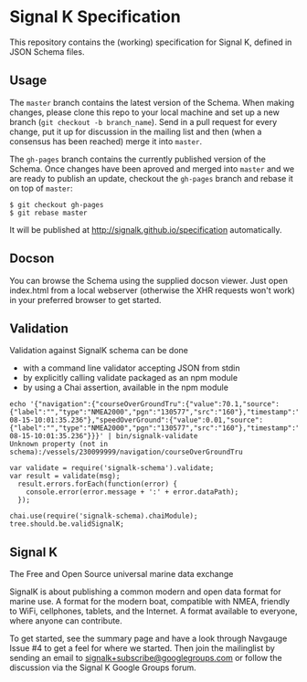 Signal K Specification
======================

This repository contains the (working) specification for Signal K, defined in
JSON Schema files.


Usage
-----

The `master` branch contains the latest version of the Schema. When making
changes, please clone this repo to your local machine and set up a new branch
(`git checkout -b branch_name`). Send in a pull request for every change, put
it up for discussion in the mailing list and then (when a consensus has been
reached) merge it into `master`.

The `gh-pages` branch contains the currently published version of the Schema.
Once changes have been aproved and merged into `master` and we are ready to
publish an update, checkout the `gh-pages` branch and rebase it on top of
`master`: 
```shell
$ git checkout gh-pages
$ git rebase master
```
It will be published at http://signalk.github.io/specification automatically. 


Docson
------

You can browse the Schema using the supplied docson viewer. Just open
index.html from a local webserver (otherwise the XHR requests won't work) in
your preferred browser to get started. 

Validation
----------
Validation against SignalK schema can be done
- with a command line validator accepting JSON from stdin
- by explicitly calling validate packaged as an npm module
- by using a Chai assertion, available in the npm module

```
echo '{"navigation":{"courseOverGroundTru":{"value":70.1,"source":{"label":"","type":"NMEA2000","pgn":"130577","src":"160"},"timestamp":"2014-08-15-10:01:35.236"},"speedOverGround":{"value":0.01,"source":{"label":"","type":"NMEA2000","pgn":"130577","src":"160"},"timestamp":"2014-08-15-10:01:35.236"}}}' | bin/signalk-validate
Unknown property (not in schema):/vessels/230099999/navigation/courseOverGroundTru
```

```
var validate = require('signalk-schema').validate;
var result = validate(msg);
  result.errors.forEach(function(error) {
    console.error(error.message + ':' + error.dataPath);
  });
```

```
chai.use(require('signalk-schema).chaiModule);
tree.should.be.validSignalK;
```


Signal K
--------

The Free and Open Source universal marine data exchange

SignalK is about publishing a common modern and open data format for marine
use. A format for the modern boat, compatible with NMEA, friendly to WiFi,
cellphones, tablets, and the Internet. A format available to everyone, where
anyone can contribute.

To get started, see the summary page and have a look through Navgauge Issue #4
to get a feel for where we started. Then join the mailinglist by sending an
email to signalk+subscribe@googlegroups.com or follow the discussion via the
Signal K Google Groups forum.
